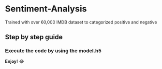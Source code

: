 # Sentiment-Analysis
 Trained with over 60,000 IMDB dataset to categorized positive and negative

## Step by step guide

### Execute the code by using the model.h5
**Enjoy!** 😂




